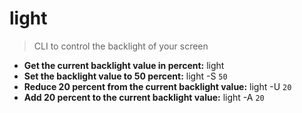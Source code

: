 # light
> CLI to control the backlight of your screen
- **Get the current backlight value in percent:**
light
- **Set the backlight value to 50 percent:**
light -S `50`
- **Reduce 20 percent from the current backlight value:**
light -U `20`
- **Add 20 percent to the current backlight value:**
light -A `20`
